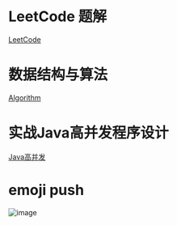 # LeetCode 题解
[LeetCode](https://github.com/Egnaxela/java_journey_learning/tree/master/src/com/leetCode)

# 数据结构与算法
[Algorithm](https://github.com/Egnaxela/java_journey_learning/tree/master/src/com/algorithm)

# 实战Java高并发程序设计
[Java高并发](https://github.com/Egnaxela/java_journey_learning/tree/master/src/com/practicehighconcurrency)


# emoji push
![image](https://github.com/Egnaxela/java_resource/blob/master/img/IMG_0222.JPG)

